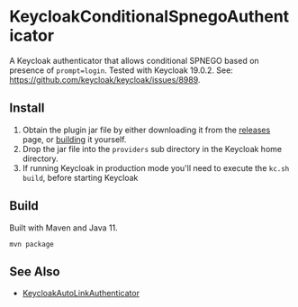 # KeycloakConditionalSpnegoAuthenticator
A Keycloak authenticator that allows conditional SPNEGO based on presence of `prompt=login`.  Tested with Keycloak 19.0.2.  See: https://github.com/keycloak/keycloak/issues/8989.

## Install
1. Obtain the plugin jar file by either downloading it from the [releases](https://github.com/slominskir/KeycloakConditionalSpnegoAuthenticator/releases) page, or [building](https://github.com/slominskir/KeycloakConditionalSpnegoAuthenticator#build) it yourself.
2. Drop the jar file into the `providers` sub directory in the Keycloak home directory.
3. If running Keycloak in production mode you'll need to execute the `kc.sh build`, before starting Keycloak

## Build
Built with Maven and Java 11.

```
mvn package
```


## See Also
- [KeycloakAutoLinkAuthenticator](https://github.com/slominskir/KeycloakAutoLinkAuthenticator)
